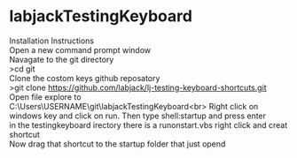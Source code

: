 # labjackTestingKeyboard
Installation Instructions<br>
Open a new command prompt window<br>
Navagate to the git directory<br>
\>cd git<br>
Clone the costom keys github reposatory<br>
\>git clone https://github.com/labjack/lj-testing-keyboard-shortcuts.git<br>
Open file explore to <br>
C:\Users\USERNAME\git\labjackTestingKeyboard\<br>
Right click on windows key and click on run. Then type shell:startup  and press enter<br>
in the testingkeyboard irectory there is a runonstart.vbs right click and creat shortcut<br>
Now  drag that shortcut to the startup folder that just opend<br>

